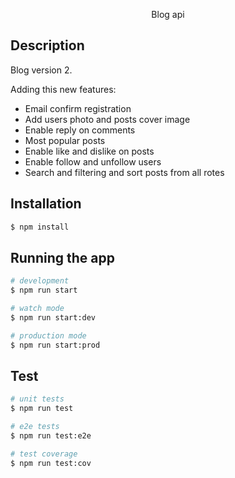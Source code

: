 <p align="center">
  Blog api
</p>


## Description

Blog version 2.

<p>Adding this new features:</p>
<ul>
<li>Email confirm registration</li>
<li>Add users photo and posts cover image</li>
<li>Enable reply on comments</li>
<li>Most popular posts</li>
<li>Enable like and dislike on posts</li>
<li>Enable follow and unfollow users</li>
<li>Search and filtering and sort posts from all rotes</li>
</ul>

## Installation

```bash
$ npm install
```

## Running the app

```bash
# development
$ npm run start

# watch mode
$ npm run start:dev

# production mode
$ npm run start:prod
```

## Test

```bash
# unit tests
$ npm run test

# e2e tests
$ npm run test:e2e

# test coverage
$ npm run test:cov
```
